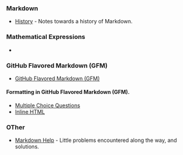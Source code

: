 ### Markdown

- [History](https://github.com/jonfernq/Learning/tree/main/Markdown/MarkdownHistory) - Notes towards a history of Markdown. 

### Mathematical Expressions

- []() 

### GitHub Flavored Markdown (GFM) 

- [GitHub Flavored Markdown (GFM)](https://github.com/jonfernq/Learning/blob/main/Markdown/GitHubFlavoredmarkdown/README.md)

#### Formatting in GitHub Flavored Markdown (GFM).

- [Multiple Choice Questions](https://github.com/jonfernq/Learning/blob/main/Markdown/multiple_choice_questions.md) 
- [Inline HTML](https://github.com/jonfernq/Learning/blob/main/Markdown/GitHubFlavoredmarkdown/README.md)

### OTher 

- [Markdown Help](https://github.com/jonfernq/Learning/blob/main/Markdown/MarkdownHelp.md) - Little problems encountered along the way, and solutions. 

